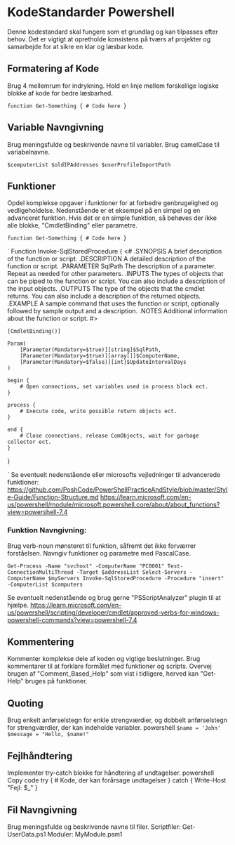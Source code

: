 # KodeStandarder Powershell
Denne kodestandard skal fungere som et grundlag og kan tilpasses efter behov.
Det er vigtigt at opretholde konsistens på tværs af projekter og samarbejde for at sikre en klar og læsbar kode.


## Formatering af Kode
Brug 4 mellemrum for indrykning.
Hold en linje mellem forskellige logiske blokke af kode for bedre læsbarhed.

`
function Get-Something {
    # Code here
}
`

## Variable Navngivning
Brug meningsfulde og beskrivende navne til variabler.
Brug camelCase til variabelnavne.

`
$computerList
$oldIPAddresses
$userProfileImportPath
`

## Funktioner
Opdel komplekse opgaver i funktioner for at forbedre genbrugelighed og vedligeholdelse.
Nedenstående er et eksempel på en simpel og en advanceret funktion.
Hvis det er en simple funktion, så behøves der ikke alle blokke, "CmdletBinding" eller parametre.

`
function Get-Something {
    # Code here
}
`

`
Function Invoke-SqlStoredProcedure {
    <#
    .SYNOPSIS
        A brief description of the function or script.
    .DESCRIPTION 
        A detailed description of the function or script.
    .PARAMETER SqlPath
        The description of a parameter. Repeat as needed for other parameters.
    .INPUTS
        The types of objects that can be piped to the function or script. You can also include a description of the input objects.
    .OUTPUTS
        The type of the objects that the cmdlet returns. You can also include a description of the returned objects.
    .EXAMPLE
        A sample command that uses the function or script, optionally followed by sample output and a description.
    .NOTES
        Additional information about the function or script.
    #>

    [CmdletBinding()]

    Param(
        [Parameter(Mandatory=$true)][string]$SqlPath,
        [Parameter(Mandatory=$true)][array[]]$ComputerName,
        [Parameter(Mandatory=$false)][int]$UpdateIntervalDays
    )

    begin {
        # Open connections, set variables used in process block ect.
    }

    process {
        # Execute code, write possible return objects ect.
    }

    end {
        # Close connections, release ComObjects, wait for garbage collector ect.
    }
}

`
Se eventuelt nedenstående eller microsofts vejledninger til advancerede funktioner:
https://github.com/PoshCode/PowerShellPracticeAndStyle/blob/master/Style-Guide/Function-Structure.md
https://learn.microsoft.com/en-us/powershell/module/microsoft.powershell.core/about/about_functions?view=powershell-7.4


### Funktion Navngivning:
Brug verb-noun mønsteret til funktion, såfremt det ikke forværrer forståelsen.
Navngiv funktioner og parametre med PascalCase.

`
Get-Process -Name "svchost" -ComputerName "PC0001"
Test-ConnectionMultiThread -Target $addressList
Select-Servers -ComputerName $myServers
Invoke-SqlStoredProcedure -Procedure "insert" -ComputerList $computers
`

Se eventuelt nedenstående og brug gerne "PSScriptAnalyzer" plugin til at hjælpe.
https://learn.microsoft.com/en-us/powershell/scripting/developer/cmdlet/approved-verbs-for-windows-powershell-commands?view=powershell-7.4



## Kommentering
Kommenter komplekse dele af koden og vigtige beslutninger. Brug kommentarer til at forklare formålet med funktioner og scripts.
Overvej brugen af "Comment_Based_Help" som vist i tidligere, herved kan "Get-Help" bruges på funktioner.


## Quoting
Brug enkelt anførselstegn for enkle strengværdier, og dobbelt anførselstegn for strengværdier, der kan indeholde variabler.
powershell
`
$name = 'John'
$message = "Hello, $name!"
`


## Fejlhåndtering
Implementer try-catch blokke for håndtering af undtagelser.
powershell
Copy code
try {
    # Kode, der kan forårsage undtagelser
} catch {
    Write-Host "Fejl: $_"
}


## Fil Navngivning
Brug meningsfulde og beskrivende navne til filer.
Scriptfiler: Get-UserData.ps1
Moduler: MyModule.psm1